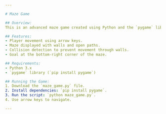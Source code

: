 ```yaml
---

# Maze Game

## Overview:
This is an advanced maze game created using Python and the `pygame` library. The player navigates through a maze, avoiding walls, and reaching the goal.

## Features:
- Player movement using arrow keys.
- Maze displayed with walls and open paths.
- Collision detection to prevent movement through walls.
- Goal at the bottom-right corner of the maze.

## Requirements:
- Python 3.x
- `pygame` library (`pip install pygame`)

## Running the Game:
1. Download the `maze_game.py` file.
2. Install dependencies: `pip install pygame`.
3. Run the script: `python maze_game.py`.
4. Use arrow keys to navigate.

---
```

